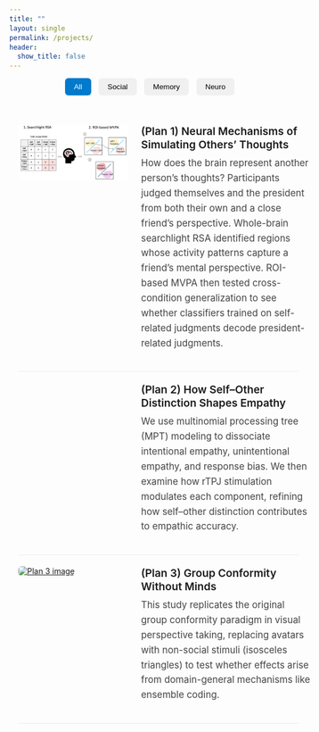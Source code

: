 ```yaml
---
title: ""
layout: single
permalink: /projects/
header:
  show_title: false
---
```


<!-- 필터 버튼 -->
<div class="project-filters" style="text-align:center; margin-bottom: 2rem;">
  <button class="filter-button active" onclick="filterSelection('all', this)">All</button>
  <button class="filter-button" onclick="filterSelection('social', this)">Social</button>
  <button class="filter-button" onclick="filterSelection('memory', this)">Memory</button>
  <button class="filter-button" onclick="filterSelection('neuro', this)">Neuro</button>
</div>

<!-- 프로젝트 리스트 -->
<div class="projects">

  <!-- Plan 1 -->
  <section class="project-row social neuro">
    <div class="project-image">
      <a href="/projects/plan1">
        <img src="/assets/img/projects/SRE2_method1.png" alt="Plan 1 image">
      </a>
    </div>
    <div class="project-text">
      <h2><a href="/projects/plan1">(Plan 1) Neural Mechanisms of Simulating Others’ Thoughts</a></h2>
      <p>
        How does the brain represent another person’s thoughts? Participants judged themselves and the president from both their own and a close friend’s perspective. Whole-brain searchlight RSA identified regions whose activity patterns capture a friend’s mental perspective. ROI-based MVPA then tested cross-condition generalization to see whether classifiers trained on self-related judgments decode president-related judgments.
      </p>
    </div>
  </section>

  <!-- Plan 2 -->
  <section class="project-row social neuro">
    <div class="project-image">
      <!-- 이미지 없으면 비워둬도 됨 -->
    </div>
    <div class="project-text">
      <h2><a href="/projects/plan2">(Plan 2) How Self–Other Distinction Shapes Empathy</a></h2>
      <p>
        We use multinomial processing tree (MPT) modeling to dissociate intentional empathy, unintentional empathy, and response bias. We then examine how rTPJ stimulation modulates each component, refining how self–other distinction contributes to empathic accuracy.
      </p>
    </div>
  </section>

  <!-- Plan 3 -->
  <section class="project-row social">
    <div class="project-image">
      <a href="/projects/plan3">
        <img src="/assets/img/projects/triangle.png" alt="Plan 3 image">
      </a>
    </div>
    <div class="project-text">
      <h2><a href="/projects/plan3">(Plan 3) Group Conformity Without Minds</a></h2>
      <p>
        This study replicates the original group conformity paradigm in visual perspective taking, replacing avatars with non-social stimuli (isosceles triangles) to test whether effects arise from domain-general mechanisms like ensemble coding.
      </p>
    </div>
  </section>

</div>

<!-- JS -->
<script>
function filterSelection(category, el) {
  const items = document.querySelectorAll('.project-row');
  items.forEach(item => {
    item.style.display = (category === 'all' || item.classList.contains(category)) ? 'grid' : 'none';
  });
  document.querySelectorAll('.filter-button').forEach(btn => btn.classList.remove('active'));
  el.classList.add('active');
}
</script>

<!-- CSS -->
<style>
/* 필터 버튼 - 원래 스타일 */
.filter-button {
  padding: 0.5rem 1rem;
  margin: 0 0.3rem;
  background: #f0f0f0;
  border: none;
  border-radius: 6px;
  cursor: pointer;
  font-weight: 500;
  transition: background 0.2s;
}
.filter-button:hover { background: #e0e0e0; }
.filter-button.active {
  background: #007acc;
  color: white;
}

/* 전체 컨테이너 - 여백 줄임 */
.projects {
  width: 100%;
  max-width: 1400px;
  margin: 0 auto;
  padding: 0 1rem; /* 좌우 여백 최소화 */
}

/* 프로젝트 행 */
.project-row {
  display: grid;
  grid-template-columns: 39% 61%; /* 이미지:글 비율 */
  gap: 1.5rem;
  padding: 1.25rem 0;
  border-bottom: 1px solid #e9edf3;
  align-items: start;
  transition: transform 0.15s ease, box-shadow 0.15s ease;
}
.project-row:hover {
  transform: translateY(-2px);
  box-shadow: 0 4px 12px rgba(0,0,0,0.08);
}

/* 이미지 */
.project-image img {
  width: 100%;
  height: auto;
  object-fit: contain;
  border-radius: 6px;
}

/* 텍스트 */
.project-text h2 {
  margin: 0 0 .4rem;
  font-weight: 600;
  font-size: clamp(1rem, 0.55vw + 0.95rem, 1.2rem); /* 제목 조금 줄임 */
  line-height: 1.25;
}
.project-text a {
  text-decoration: none;
  color: inherit; /* hover 시 색상 안 바뀜 */
}
.project-text a:hover {
  text-decoration: underline;
}
.project-text p {
  margin-top: 0.5rem;
  font-size: 1.05rem;
  color: #444;
  line-height: 1.6;
}
</style>
